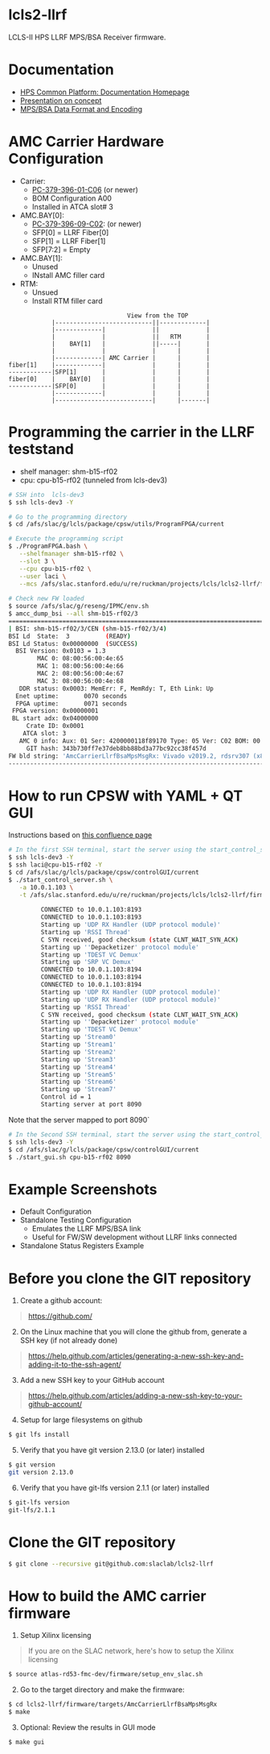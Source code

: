 # lcls2-llrf
LCLS-II HPS LLRF MPS/BSA Receiver firmware. 

<!--- ########################################################################################### -->

# Documentation

* [HPS Common Platform: Documentation Homepage](https://confluence.slac.stanford.edu/display/ppareg/LCLS-II+HPS+Common+Platform%3A+Documentation)
* [Presentation on concept](https://docs.google.com/presentation/d/1OO4wDKnGrOmJdl8fZVZN3Vd6vPXTcOh2kO_sZSfTc9E/edit?usp=sharing)
* [MPS/BSA Data Format and Encoding](https://docs.google.com/spreadsheets/d/1yAnKjZJzbtwTWP5RI_DyvOzQI-og5RyX4Gxj4QaJGGg/edit?usp=sharing)

<!--- ########################################################################################### -->

# AMC Carrier Hardware Configuration

* Carrier: 
    * [PC-379-396-01-C06](https://confluence.slac.stanford.edu/display/AIRTRACK/PC_379_396_01_C06) (or newer) 
    * BOM Configuration A00
    * Installed in ATCA slot# 3
* AMC.BAY[0]: 
    * [PC-379-396-09-C02](https://confluence.slac.stanford.edu/display/AIRTRACK/PC_379_396_09_C02): (or newer)
    * SFP[0] = LLRF Fiber[0]    
    * SFP[1] = LLRF Fiber[1]    
    * SFP[7:2] = Empty     
* AMC.BAY[1]: 
    * Unused 
    * INstall AMC filler card
* RTM: 
    * Unsued
    * Install RTM filler card
    
 ```   
                                  View from the TOP
             |---------------------------||-------------|
             |-------------|             ||             | 
             |             |             ||   RTM       |
             |    BAY[1]   |             ||-----|       |
             |             |             |      |       |
             |-------------| AMC Carrier |      |       |
fiber[1]    |-------------|             |      |       |
------------|SFP[1]       |             |      |       |
fiber[0]    |    BAY[0]   |             |      |       |
------------|SFP[0]       |             |      |       |
             |-------------|             |      |       |
             |---------------------------|      |-------|
```


<!--- ########################################################################################### -->

# Programming the carrier in the LLRF teststand

* shelf manager: shm-b15-rf02
* cpu: cpu-b15-rf02 (tunneled from lcls-dev3)

```bash
# SSH into  lcls-dev3 
$ ssh lcls-dev3 -Y

# Go to the programming directory
$ cd /afs/slac/g/lcls/package/cpsw/utils/ProgramFPGA/current

# Execute the programming script
$ ./ProgramFPGA.bash \
   --shelfmanager shm-b15-rf02 \
   --slot 3 \
   --cpu cpu-b15-rf02 \
   --user laci \
   --mcs /afs/slac.stanford.edu/u/re/ruckman/projects/lcls/lcls2-llrf/firmware/targets/AmcCarrierLlrfBsaMpsMsgRx/images/AmcCarrierLlrfBsaMpsMsgRx-0x00000001-20200130143821-ruckman-343b730.mcs
   
# Check new FW loaded
$ source /afs/slac/g/reseng/IPMC/env.sh
$ amcc_dump_bsi --all shm-b15-rf02/3
================================================================================
| BSI: shm-b15-rf02/3/CEN (shm-b15-rf02/3/4)                                   |
BSI Ld  State:  3          (READY)
BSI Ld Status: 0x00000000  (SUCCESS)
  BSI Version: 0x0103 = 1.3
        MAC 0: 08:00:56:00:4e:65
        MAC 1: 08:00:56:00:4e:66
        MAC 2: 08:00:56:00:4e:67
        MAC 3: 08:00:56:00:4e:68
   DDR status: 0x0003: MemErr: F, MemRdy: T, Eth Link: Up
  Enet uptime:       0070 seconds
  FPGA uptime:       0071 seconds
 FPGA version: 0x00000001
 BL start adx: 0x04000000
     Crate ID: 0x0001
    ATCA slot: 3
   AMC 0 info: Aux: 01 Ser: 4200000118f89170 Type: 05 Ver: C02 BOM: 00 Tag: 28
     GIT hash: 343b730ff7e37deb8bb88bd3a77bc92cc38f457d
FW bld string: 'AmcCarrierLlrfBsaMpsMsgRx: Vivado v2019.2, rdsrv307 (x86_64), Built Thu 30 Jan 2020 02:38:21 PM PST by ruckman'
--------------------------------------------------------------------------------
```

<!--- ########################################################################################### -->

# How to run CPSW with YAML + QT GUI

Instructions based on [this confluence page](https://confluence.slac.stanford.edu/x/_b-PD)

```bash
# In the first SSH terminal, start the server using the start_control_server.sh script
$ ssh lcls-dev3 -Y
$ ssh laci@cpu-b15-rf02 -Y
$ cd /afs/slac/g/lcls/package/cpsw/controlGUI/current
$ ./start_control_server.sh \
   -a 10.0.1.103 \
   -t /afs/slac.stanford.edu/u/re/ruckman/projects/lcls/lcls2-llrf/firmware/targets/AmcCarrierLlrfBsaMpsMsgRx/images/AmcCarrierLlrfBsaMpsMsgRx-0x00000001-20200130143821-ruckman-343b730.cpsw.tar.gz
   
         CONNECTED to 10.0.1.103:8193
         CONNECTED to 10.0.1.103:8193
         Starting up 'UDP RX Handler (UDP protocol module)'
         Starting up 'RSSI Thread'
         C SYN received, good checksum (state CLNT_WAIT_SYN_ACK)
         Starting up ''Depacketizer' protocol module'
         Starting up 'TDEST VC Demux'
         Starting up 'SRP VC Demux'
         CONNECTED to 10.0.1.103:8194
         CONNECTED to 10.0.1.103:8194
         CONNECTED to 10.0.1.103:8194
         Starting up 'UDP RX Handler (UDP protocol module)'
         Starting up 'UDP RX Handler (UDP protocol module)'
         Starting up 'RSSI Thread'
         C SYN received, good checksum (state CLNT_WAIT_SYN_ACK)
         Starting up ''Depacketizer' protocol module'
         Starting up 'TDEST VC Demux'
         Starting up 'Stream0'
         Starting up 'Stream1'
         Starting up 'Stream2'
         Starting up 'Stream3'
         Starting up 'Stream4'
         Starting up 'Stream5'
         Starting up 'Stream6'
         Starting up 'Stream7'
         Control id = 1
         Starting server at port 8090
```

Note that the server mapped to port 8090`

```bash
# In the Second SSH terminal, start the server using the start_control_server.sh script
$ ssh lcls-dev3 -Y   
$ cd /afs/slac/g/lcls/package/cpsw/controlGUI/current
$ ./start_gui.sh cpu-b15-rf02 8090
```

<!--- ########################################################################################### -->

# Example Screenshots

* Default Configuration
* Standalone Testing Configuration
   * Emulates the LLRF MPS/BSA link
   * Useful for FW/SW development without LLRF links connected
* Standalone Status Registers Example



<!--- ########################################################################################### -->

# Before you clone the GIT repository

1) Create a github account:
> https://github.com/

2) On the Linux machine that you will clone the github from, generate a SSH key (if not already done)
> https://help.github.com/articles/generating-a-new-ssh-key-and-adding-it-to-the-ssh-agent/

3) Add a new SSH key to your GitHub account
> https://help.github.com/articles/adding-a-new-ssh-key-to-your-github-account/

4) Setup for large filesystems on github

```bash
$ git lfs install
```

5) Verify that you have git version 2.13.0 (or later) installed 

```bash
$ git version
git version 2.13.0
```

6) Verify that you have git-lfs version 2.1.1 (or later) installed 

```bash
$ git-lfs version
git-lfs/2.1.1
```

<!--- ########################################################################################### -->

# Clone the GIT repository

```bash
$ git clone --recursive git@github.com:slaclab/lcls2-llrf
```

<!--- ########################################################################################### -->

# How to build the AMC carrier firmware

1) Setup Xilinx licensing

> If you are on the SLAC network, here's how to setup the Xilinx licensing

```bash
$ source atlas-rd53-fmc-dev/firmware/setup_env_slac.sh
```

2) Go to the target directory and make the firmware:
```bash
$ cd lcls2-llrf/firmware/targets/AmcCarrierLlrfBsaMpsMsgRx
$ make
```

3) Optional: Review the results in GUI mode
```bash
$ make gui
```

<!--- ########################################################################################### -->
